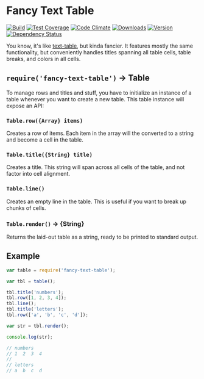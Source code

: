 # Fancy Text Table

[![Build][1]][2]
[![Test Coverage][3]][4]
[![Code Climate][5]][6]
[![Downloads][7]][8]
[![Version][9]][8]
[![Dependency Status][10]][11]

[1]: https://travis-ci.org/catdad/fancy-text-table.svg?branch=master
[2]: https://travis-ci.org/catdad/fancy-text-table

[3]: https://codeclimate.com/github/catdad/fancy-text-table/badges/coverage.svg
[4]: https://codeclimate.com/github/catdad/fancy-text-table/coverage

[5]: https://codeclimate.com/github/catdad/fancy-text-table/badges/gpa.svg
[6]: https://codeclimate.com/github/catdad/fancy-text-table

[7]: https://img.shields.io/npm/dm/fancy-text-table.svg
[8]: https://www.npmjs.com/package/fancy-text-table
[9]: https://img.shields.io/npm/v/fancy-text-table.svg

[10]: https://david-dm.org/catdad/fancy-text-table.svg
[11]: https://david-dm.org/catdad/fancy-text-table

You know, it's like [text-table](https://github.com/substack/text-table), but kinda fancier. It features mostly the same functionality, but conveniently handles titles spanning all table cells, table breaks, and colors in all cells.

## `require('fancy-text-table')` → Table

To manage rows and titles and stuff, you have to initialize an instance of a table whenever you want to create a new table. This table instance will expose an API:

### `Table.row({Array} items)`

Creates a row of items. Each item in the array will the converted to a string and become a cell in the table.

### `Table.title({String} title)`

Creates a title. This string will span across all cells of the table, and not factor into cell alignment.

### `Table.line()`

Creates an empty line in the table. This is useful if you want to break up chunks of cells.

### `Table.render()` → {String}

Returns the laid-out table as a string, ready to be printed to standard output.

## Example

```javascript
var table = require('fancy-text-table');

var tbl = table();

tbl.title('numbers');
tbl.row([1, 2, 3, 4]);
tbl.line();
tbl.title('letters');
tbl.row(['a', 'b', 'c', 'd']);

var str = tbl.render();

console.log(str);

// numbers
// 1  2  3  4
//
// letters
// a  b  c  d
```
